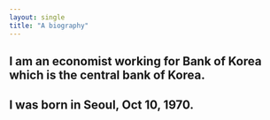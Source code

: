 ```yaml
---
layout: single
title: "A biography"
---
```

## I am an economist working for Bank of Korea which is the central bank of Korea.
## I was born in Seoul, Oct 10, 1970. 
